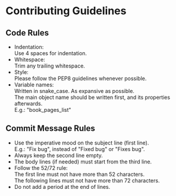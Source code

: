 # Contributing Guidelines

## Code Rules
- Indentation:  
  Use 4 spaces for indentation.
- Whitespace:  
  Trim any trailing whitespace.
- Style:  
  Please follow the PEP8 guidelines whenever possible.
- Variable names:  
  Written in snake_case. As expansive as possible.  
  The main object name should be written first, and its properties afterwards.  
  E.g.: "book_pages_list"

## Commit Message Rules
- Use the imperative mood on the subject line (first line).  
  E.g.: "Fix bug", instead of "Fixed bug" or "Fixes bug".
- Always keep the second line empty.
- The body lines (if needed) must start from the third line.
- Follow the 52/72 rule:  
  The first line must not have more than 52 characters.  
  The following lines must not have more than 72 characters.
- Do not add a period at the end of lines.
